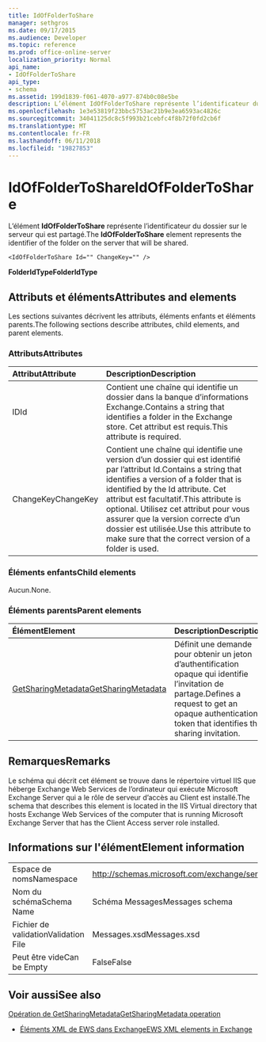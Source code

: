 ```yaml
---
title: IdOfFolderToShare
manager: sethgros
ms.date: 09/17/2015
ms.audience: Developer
ms.topic: reference
ms.prod: office-online-server
localization_priority: Normal
api_name:
- IdOfFolderToShare
api_type:
- schema
ms.assetid: 199d1839-f061-4070-a977-874b0c08e5be
description: L’élément IdOfFolderToShare représente l’identificateur du dossier sur le serveur qui est partagé.
ms.openlocfilehash: 1e3e53819f23bbc5753ac21b9e3ea6593ac4826c
ms.sourcegitcommit: 34041125dc8c5f993b21cebfc4f8b72f0fd2cb6f
ms.translationtype: MT
ms.contentlocale: fr-FR
ms.lasthandoff: 06/11/2018
ms.locfileid: "19827853"
---
```

# <a name="idoffoldertoshare"></a><span data-ttu-id="e40bc-103">IdOfFolderToShare</span><span class="sxs-lookup"><span data-stu-id="e40bc-103">IdOfFolderToShare</span></span>

<span data-ttu-id="e40bc-104">L’élément **IdOfFolderToShare** représente l’identificateur du dossier sur le serveur qui est partagé.</span><span class="sxs-lookup"><span data-stu-id="e40bc-104">The **IdOfFolderToShare** element represents the identifier of the folder on the server that will be shared.</span></span> 
  
```
<IdOfFolderToShare Id="" ChangeKey="" />
```

 <span data-ttu-id="e40bc-105">**FolderIdType**</span><span class="sxs-lookup"><span data-stu-id="e40bc-105">**FolderIdType**</span></span>
## <a name="attributes-and-elements"></a><span data-ttu-id="e40bc-106">Attributs et éléments</span><span class="sxs-lookup"><span data-stu-id="e40bc-106">Attributes and elements</span></span>

<span data-ttu-id="e40bc-107">Les sections suivantes décrivent les attributs, éléments enfants et éléments parents.</span><span class="sxs-lookup"><span data-stu-id="e40bc-107">The following sections describe attributes, child elements, and parent elements.</span></span>
  
### <a name="attributes"></a><span data-ttu-id="e40bc-108">Attributs</span><span class="sxs-lookup"><span data-stu-id="e40bc-108">Attributes</span></span>

|<span data-ttu-id="e40bc-109">**Attribut**</span><span class="sxs-lookup"><span data-stu-id="e40bc-109">**Attribute**</span></span>|<span data-ttu-id="e40bc-110">**Description**</span><span class="sxs-lookup"><span data-stu-id="e40bc-110">**Description**</span></span>|
|:-----|:-----|
|<span data-ttu-id="e40bc-111">ID</span><span class="sxs-lookup"><span data-stu-id="e40bc-111">Id</span></span>  <br/> |<span data-ttu-id="e40bc-112">Contient une chaîne qui identifie un dossier dans la banque d’informations Exchange.</span><span class="sxs-lookup"><span data-stu-id="e40bc-112">Contains a string that identifies a folder in the Exchange store.</span></span> <span data-ttu-id="e40bc-113">Cet attribut est requis.</span><span class="sxs-lookup"><span data-stu-id="e40bc-113">This attribute is required.</span></span>  <br/> |
|<span data-ttu-id="e40bc-114">ChangeKey</span><span class="sxs-lookup"><span data-stu-id="e40bc-114">ChangeKey</span></span>  <br/> |<span data-ttu-id="e40bc-115">Contient une chaîne qui identifie une version d’un dossier qui est identifié par l’attribut Id.</span><span class="sxs-lookup"><span data-stu-id="e40bc-115">Contains a string that identifies a version of a folder that is identified by the Id attribute.</span></span> <span data-ttu-id="e40bc-116">Cet attribut est facultatif.</span><span class="sxs-lookup"><span data-stu-id="e40bc-116">This attribute is optional.</span></span> <span data-ttu-id="e40bc-117">Utilisez cet attribut pour vous assurer que la version correcte d’un dossier est utilisée.</span><span class="sxs-lookup"><span data-stu-id="e40bc-117">Use this attribute to make sure that the correct version of a folder is used.</span></span>  <br/> |
   
### <a name="child-elements"></a><span data-ttu-id="e40bc-118">Éléments enfants</span><span class="sxs-lookup"><span data-stu-id="e40bc-118">Child elements</span></span>

<span data-ttu-id="e40bc-119">Aucun.</span><span class="sxs-lookup"><span data-stu-id="e40bc-119">None.</span></span>
  
### <a name="parent-elements"></a><span data-ttu-id="e40bc-120">Éléments parents</span><span class="sxs-lookup"><span data-stu-id="e40bc-120">Parent elements</span></span>

|<span data-ttu-id="e40bc-121">**Élément**</span><span class="sxs-lookup"><span data-stu-id="e40bc-121">**Element**</span></span>|<span data-ttu-id="e40bc-122">**Description**</span><span class="sxs-lookup"><span data-stu-id="e40bc-122">**Description**</span></span>|
|:-----|:-----|
|[<span data-ttu-id="e40bc-123">GetSharingMetadata</span><span class="sxs-lookup"><span data-stu-id="e40bc-123">GetSharingMetadata</span></span>](getsharingmetadata.md) <br/> |<span data-ttu-id="e40bc-124">Définit une demande pour obtenir un jeton d’authentification opaque qui identifie l’invitation de partage.</span><span class="sxs-lookup"><span data-stu-id="e40bc-124">Defines a request to get an opaque authentication token that identifies the sharing invitation.</span></span>  <br/> |
   
## <a name="remarks"></a><span data-ttu-id="e40bc-125">Remarques</span><span class="sxs-lookup"><span data-stu-id="e40bc-125">Remarks</span></span>

<span data-ttu-id="e40bc-126">Le schéma qui décrit cet élément se trouve dans le répertoire virtuel IIS que héberge Exchange Web Services de l’ordinateur qui exécute Microsoft Exchange Server qui a le rôle de serveur d’accès au Client est installé.</span><span class="sxs-lookup"><span data-stu-id="e40bc-126">The schema that describes this element is located in the IIS Virtual directory that hosts Exchange Web Services of the computer that is running Microsoft Exchange Server that has the Client Access server role installed.</span></span>
  
## <a name="element-information"></a><span data-ttu-id="e40bc-127">Informations sur l'élément</span><span class="sxs-lookup"><span data-stu-id="e40bc-127">Element information</span></span>

|||
|:-----|:-----|
|<span data-ttu-id="e40bc-128">Espace de noms</span><span class="sxs-lookup"><span data-stu-id="e40bc-128">Namespace</span></span>  <br/> |http://schemas.microsoft.com/exchange/services/2006/messages  <br/> |
|<span data-ttu-id="e40bc-129">Nom du schéma</span><span class="sxs-lookup"><span data-stu-id="e40bc-129">Schema Name</span></span>  <br/> |<span data-ttu-id="e40bc-130">Schéma Messages</span><span class="sxs-lookup"><span data-stu-id="e40bc-130">Messages schema</span></span>  <br/> |
|<span data-ttu-id="e40bc-131">Fichier de validation</span><span class="sxs-lookup"><span data-stu-id="e40bc-131">Validation File</span></span>  <br/> |<span data-ttu-id="e40bc-132">Messages.xsd</span><span class="sxs-lookup"><span data-stu-id="e40bc-132">Messages.xsd</span></span>  <br/> |
|<span data-ttu-id="e40bc-133">Peut être vide</span><span class="sxs-lookup"><span data-stu-id="e40bc-133">Can be Empty</span></span>  <br/> |<span data-ttu-id="e40bc-134">False</span><span class="sxs-lookup"><span data-stu-id="e40bc-134">False</span></span>  <br/> |
   
## <a name="see-also"></a><span data-ttu-id="e40bc-135">Voir aussi</span><span class="sxs-lookup"><span data-stu-id="e40bc-135">See also</span></span>



[<span data-ttu-id="e40bc-136">Opération de GetSharingMetadata</span><span class="sxs-lookup"><span data-stu-id="e40bc-136">GetSharingMetadata operation</span></span>](getsharingmetadata-operation.md)


- [<span data-ttu-id="e40bc-137">Éléments XML de EWS dans Exchange</span><span class="sxs-lookup"><span data-stu-id="e40bc-137">EWS XML elements in Exchange</span></span>](ews-xml-elements-in-exchange.md)


